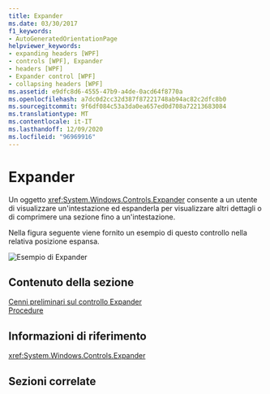 ```yaml
---
title: Expander
ms.date: 03/30/2017
f1_keywords:
- AutoGeneratedOrientationPage
helpviewer_keywords:
- expanding headers [WPF]
- controls [WPF], Expander
- headers [WPF]
- Expander control [WPF]
- collapsing headers [WPF]
ms.assetid: e9dfc8d6-4555-47b9-a4de-0acd64f8770a
ms.openlocfilehash: a7dc0d2cc32d387f87221748ab94ac82c2dfc8b0
ms.sourcegitcommit: 9f6df084c53a3da0ea657ed0d708a72213683084
ms.translationtype: MT
ms.contentlocale: it-IT
ms.lasthandoff: 12/09/2020
ms.locfileid: "96969916"
---
```

# <a name="expander"></a>Expander
Un oggetto <xref:System.Windows.Controls.Expander> consente a un utente di visualizzare un'intestazione ed espanderla per visualizzare altri dettagli o di comprimere una sezione fino a un'intestazione.  
  
 Nella figura seguente viene fornito un esempio di questo controllo nella relativa posizione espansa.  
  
 ![Esempio di Expander](./media/expander/expander-control-example.jpg)
  
## <a name="in-this-section"></a>Contenuto della sezione  
 [Cenni preliminari sul controllo Expander](expander-overview.md)  
 [Procedure](expander-how-to-topics.md)  
  
## <a name="reference"></a>Informazioni di riferimento  
 <xref:System.Windows.Controls.Expander>  
  
## <a name="related-sections"></a>Sezioni correlate
